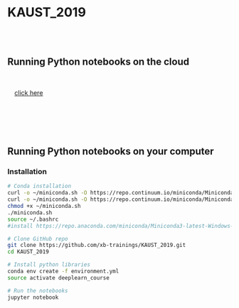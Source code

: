# KAUST_2019

<br>
<br>



<!--  -->	
## Running Python notebooks on the cloud 
<br>

&nbsp;&nbsp;&nbsp; [click here]


[Click here]: https://mybinder.org/v2/gh/xb-trainings/KAUST_2019/master



<br>
<br>
<br>
<br>

## Running Python notebooks on your computer

### Installation
   ```sh
   # Conda installation
   curl -o ~/miniconda.sh -O https://repo.continuum.io/miniconda/Miniconda3-latest-Linux-x86_64.sh # Linux
   curl -o ~/miniconda.sh -O https://repo.continuum.io/miniconda/Miniconda3-latest-MacOSX-x86_64.sh # OSX
   chmod +x ~/miniconda.sh
   ./miniconda.sh
   source ~/.bashrc
   #install https://repo.anaconda.com/miniconda/Miniconda3-latest-Windows-x86_64.exe # Windows

   # Clone GitHub repo
   git clone https://github.com/xb-trainings/KAUST_2019.git
   cd KAUST_2019

   # Install python libraries
   conda env create -f environment.yml
   source activate deeplearn_course

   # Run the notebooks
   jupyter notebook
   ```
<br>
